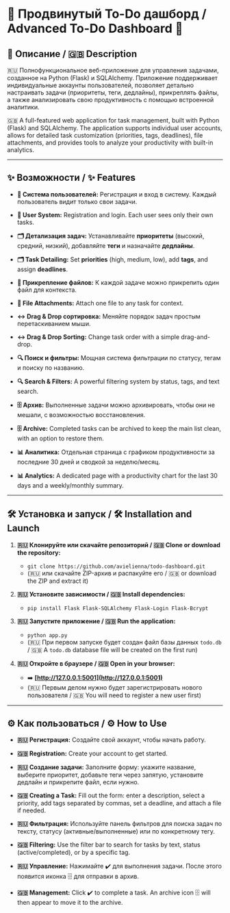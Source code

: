 # 📝 Продвинутый To-Do дашборд / Advanced To-Do Dashboard 📝

## 🎨 Описание / 🇬🇧 Description

🇷🇺 Полнофункциональное веб-приложение для управления задачами, созданное на Python (Flask) и SQLAlchemy. Приложение поддерживает индивидуальные аккаунты пользователей, позволяет детально настраивать задачи (приоритеты, теги, дедлайны), прикреплять файлы, а также анализировать свою продуктивность с помощью встроенной аналитики.

🇬🇧 A full-featured web application for task management, built with Python (Flask) and SQLAlchemy. The application supports individual user accounts, allows for detailed task customization (priorities, tags, deadlines), file attachments, and provides tools to analyze your productivity with built-in analytics.

-----

## ✨ Возможности / ✨ Features

* **👤 Система пользователей:** Регистрация и вход в систему. Каждый пользователь видит только свои задачи.
* **👤 User System:** Registration and login. Each user sees only their own tasks.

* **🗂️ Детализация задач:** Устанавливайте **приоритеты** (высокий, средний, низкий), добавляйте **теги** и назначайте **дедлайны**.
* **🗂️ Task Detailing:** Set **priorities** (high, medium, low), add **tags**, and assign **deadlines**.

* **📎 Прикрепление файлов:** К каждой задаче можно прикрепить один файл для контекста.
* **📎 File Attachments:** Attach one file to any task for context.

* **↔️ Drag & Drop сортировка:** Меняйте порядок задач простым перетаскиванием мыши.
* **↔️ Drag & Drop Sorting:** Change task order with a simple drag-and-drop.

* **🔍 Поиск и фильтры:** Мощная система фильтрации по статусу, тегам и поиску по названию.
* **🔍 Search & Filters:** A powerful filtering system by status, tags, and text search.

* **🗄️ Архив:** Выполненные задачи можно архивировать, чтобы они не мешали, с возможностью восстановления.
* **🗄️ Archive:** Completed tasks can be archived to keep the main list clean, with an option to restore them.

* **📊 Аналитика:** Отдельная страница с графиком продуктивности за последние 30 дней и сводкой за неделю/месяц.
* **📊 Analytics:** A dedicated page with a productivity chart for the last 30 days and a weekly/monthly summary.

-----

## 🛠️ Установка и запуск / 🛠️ Installation and Launch

1.  **🇷🇺 Клонируйте или скачайте репозиторий / 🇬🇧 Clone or download the repository:**
    * `git clone https://github.com/avielienna/todo-dashboard.git`
    * (🇷🇺 или скачайте ZIP-архив и распакуйте его / 🇬🇧 or download the ZIP and extract it)

2.  **🇷🇺 Установите зависимости / 🇬🇧 Install dependencies:**
    * `pip install Flask Flask-SQLAlchemy Flask-Login Flask-Bcrypt`

3.  **🇷🇺 Запустите приложение / 🇬🇧 Run the application:**
    * `python app.py`
    * (🇷🇺 При первом запуске будет создан файл базы данных `todo.db` / 🇬🇧 A `todo.db` database file will be created on the first run)

4.  **🇷🇺 Откройте в браузере / 🇬🇧 Open in your browser:**
    * ➡️ **[http://127.0.0.1:5001](http://127.0.0.1:5001)**
    * (🇷🇺 Первым делом нужно будет зарегистрировать нового пользователя / 🇬🇧 You will need to register a new user first)

-----

## ⚙️ Как пользоваться / ⚙️ How to Use

* **🇷🇺 Регистрация:** Создайте свой аккаунт, чтобы начать работу.
* **🇬🇧 Registration:** Create your account to get started.

* **🇷🇺 Создание задачи:** Заполните форму: укажите название, выберите приоритет, добавьте теги через запятую, установите дедлайн и прикрепите файл, если нужно.
* **🇬🇧 Creating a Task:** Fill out the form: enter a description, select a priority, add tags separated by commas, set a deadline, and attach a file if needed.

* **🇷🇺 Фильтрация:** Используйте панель фильтров для поиска задач по тексту, статусу (активные/выполненные) или по конкретному тегу.
* **🇬🇧 Filtering:** Use the filter bar to search for tasks by text, status (active/completed), or by a specific tag.

* **🇷🇺 Управление:** Нажимайте ✔️ для выполнения задачи. После этого появится иконка 🗄️ для отправки в архив.
* **🇬🇧 Management:** Click ✔️ to complete a task. An archive icon 🗄️ will then appear to move it to the archive.
